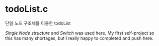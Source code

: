 <!-- heading -->
# todoList.c
단일 노드 구조체를 이용한 todoList

*Single Node structure* and *Switch* was used here.
My first self-project so this has many shortages, but I really happy to completed and push here.
